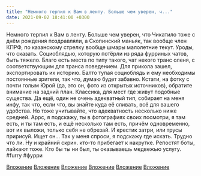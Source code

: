 ```yaml
---
title: "Немного терпил к Вам в ленту. Больше чем уверен, ч..."
date: 2021-09-02 18:41:00 +0300
---
```


Немного терпил к Вам в ленту. Больше чем уверен, что Чикатило тоже с днём рождения поздравляли, а Скопинский маньяк, так вообще член КПРФ, по казанскому стрелку вообще шмары малолетние текут. Уроды, что сказать. Социоблядью, которую потёрли из ряда фурриных чатов, быть тяжело. Благо есть места по типу такого, чат некого транс оленя, с соответствующим для транса поведением. Для прикола зашел, экспортировать их историю. Балто тупая социоблядь и ему необходимы постоянные зрители, так что, думаю будет забавно. Кстати, на фотку с почти голым Юрой (да, это он, фото из открытых источников), обратите внимание на задний план. Классика, для мест где живут подобные существа.
Да ещё, один не очень адекватный тип, собирает на меня инфу, так что, если что, вы знайте куда её сливать, всё для вашего удобства. Но тоже учитывайте, что адекватность несколько ниже средней. Аррс, я подскажу, ты в фотографиях своих посмотри, я там есть, и ты там есть, и ещё несколько там есть, причём одновременно, вот их выложи, только себя не обрезай. И крестик затри, или трусы пририсуй. Ищет он... Так у меня спроси, я подскажу где искать. Трудно что ли.
Ну и крайний скрин. кто-то прибегает к накрутке. Репостят боты, лайкают тоже. Кто бы ты ни был, ты оказываешь медвежью услугу.
#furry #фурри


[Вложение](https://vk.com/photo41076938_457247643)
[Вложение](https://vk.com/photo41076938_457247646)
[Вложение](https://vk.com/photo41076938_457247648)
[Вложение](https://vk.com/photo41076938_457247649)
[Вложение](https://vk.com/photo41076938_457247644)
[Вложение](https://vk.com/photo41076938_457247645)
